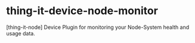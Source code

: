 # thing-it-device-node-monitor
[thing-it-node] Device Plugin for monitoring your Node-System health and usage data.
